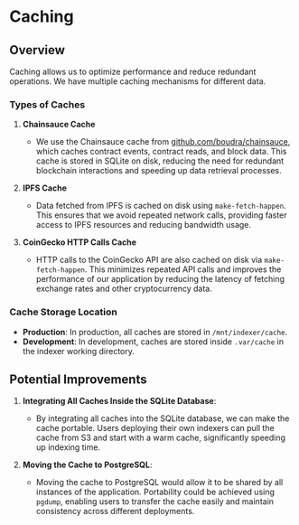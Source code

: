 # Caching

## Overview

Caching allows us to optimize performance and reduce redundant operations. We have multiple caching mechanisms for different data.

### Types of Caches

1. **Chainsauce Cache**
   - We use the Chainsauce cache from [github.com/boudra/chainsauce](https://github.com/boudra/chainsauce), which caches contract events, contract reads, and block data. This cache is stored in SQLite on disk, reducing the need for redundant blockchain interactions and speeding up data retrieval processes.

2. **IPFS Cache**
   - Data fetched from IPFS is cached on disk using `make-fetch-happen`. This ensures that we avoid repeated network calls, providing faster access to IPFS resources and reducing bandwidth usage.

3. **CoinGecko HTTP Calls Cache**
   - HTTP calls to the CoinGecko API are also cached on disk via `make-fetch-happen`. This minimizes repeated API calls and improves the performance of our application by reducing the latency of fetching exchange rates and other cryptocurrency data.

### Cache Storage Location

- **Production**: In production, all caches are stored in `/mnt/indexer/cache`. 
- **Development**: In development, caches are stored inside `.var/cache` in the indexer working directory.

## Potential Improvements

1. **Integrating All Caches Inside the SQLite Database**:
   - By integrating all caches into the SQLite database, we can make the cache portable. Users deploying their own indexers can pull the cache from S3 and start with a warm cache, significantly speeding up indexing time.

2. **Moving the Cache to PostgreSQL**:
   - Moving the cache to PostgreSQL would allow it to be shared by all instances of the application. Portability could be achieved using `pgdump`, enabling users to transfer the cache easily and maintain consistency across different deployments.
